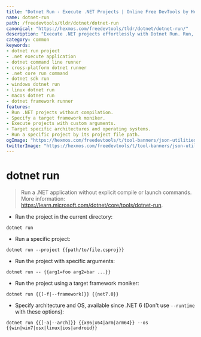 ```yaml
---
title: "Dotnet Run - Execute .NET Projects | Online Free DevTools by Hexmos"
name: dotnet-run
path: /freedevtools/tldr/dotnet/dotnet-run
canonical: "https://hexmos.com/freedevtools/tldr/dotnet/dotnet-run/"
description: "Execute .NET projects effortlessly with Dotnet Run. Run, build, and debug your .NET applications directly from the command line. Free online tool, no registration required."
category: common
keywords:
- dotnet run project
- .net execute application
- dotnet command line runner
- cross-platform dotnet runner
- .net core run command
- dotnet sdk run
- windows dotnet run
- linux dotnet run
- macos dotnet run
- dotnet framework runner
features:
- Run .NET projects without compilation.
- Specify a target framework moniker.
- Execute projects with custom arguments.
- Target specific architectures and operating systems.
- Run a specific project by its project file path.
ogImage: "https://hexmos.com/freedevtools/t/tool-banners/json-utilities-banner.png"
twitterImage: "https://hexmos.com/freedevtools/t/tool-banners/json-utilities-banner.png"
---
```


# dotnet run

> Run a .NET application without explicit compile or launch commands.
> More information: <https://learn.microsoft.com/dotnet/core/tools/dotnet-run>.

- Run the project in the current directory:

`dotnet run`

- Run a specific project:

`dotnet run --project {{path/to/file.csproj}}`

- Run the project with specific arguments:

`dotnet run -- {{arg1=foo arg2=bar ...}}`

- Run the project using a target framework moniker:

`dotnet run {{[-f|--framework]}} {{net7.0}}`

- Specify architecture and OS, available since .NET 6 (Don't use `--runtime` with these options):

`dotnet run {{[-a|--arch]}} {{x86|x64|arm|arm64}} --os {{win|win7|osx|linux|ios|android}}`
